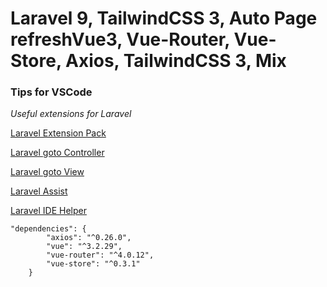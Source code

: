 # Laravel 9, TailwindCSS 3, Auto Page refreshVue3, Vue-Router, Vue-Store, Axios, TailwindCSS 3, Mix



### Tips for VSCode

_*Useful extensions for Laravel*_

[Laravel Extension Pack](https://marketplace.visualstudio.com/items?itemName=onecentlin.laravel-extension-pack)

[Laravel goto Controller](https://marketplace.visualstudio.com/items?itemName=stef-k.laravel-goto-controller)

[Laravel goto View](https://marketplace.visualstudio.com/items?itemName=codingyu.laravel-goto-view)

[Laravel Assist](https://marketplace.visualstudio.com/items?itemName=tiansin.vscode-laravel-assist)

[Laravel IDE Helper](https://marketplace.visualstudio.com/items?itemName=georgykurian.laravel-ide-helper)



```
"dependencies": {
        "axios": "^0.26.0",
        "vue": "^3.2.29",
        "vue-router": "^4.0.12",
        "vue-store": "^0.3.1"
    }
```
